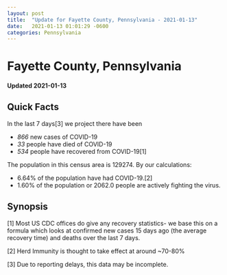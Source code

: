 ```yaml
---
layout: post
title:  "Update for Fayette County, Pennsylvania - 2021-01-13"
date:   2021-01-13 01:01:29 -0600
categories: Pennsylvania
---
```


# Fayette County, Pennsylvania
#### Updated 2021-01-13

## Quick Facts

In the last 7 days[3] we project there have been
- *866* new cases of COVID-19
- *33* people have died of COVID-19
- *534* people have recovered from COVID-19[1]

The population in this census area is 129274. By our calculations:
- 6.64% of the population have had COVID-19.[2]
- 1.60% of the population or 2062.0 people are actively fighting the virus.

## Synopsis




[1] Most US CDC offices do give any recovery statistics- we base this on a formula which looks at confirmed new cases
15 days ago (the average recovery time) and deaths over the last 7 days.

[2] Herd Immunity is thought to take effect at around ~70-80%

[3] Due to reporting delays, this data may be incomplete.
 
    
